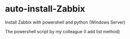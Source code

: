# auto-install-Zabbix
Install Zabbix with powershell and python (Windows Server)


The powershell script by my colleague (I add list method)

